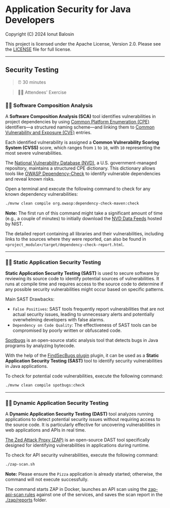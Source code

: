 # Application Security for Java Developers

Copyright (C) 2024 Ionut Balosin

This project is licensed under the Apache License, Version 2.0.
Please see the [LICENSE](license/LICENSE) file for full license.

---

## Security Testing

> ⏰ 30 minutes

> 👨‍🎓 Attendees' Exercise

### 🕵️‍♂️ Software Composition Analysis

A **Software Composition Analysis (SCA)** tool identifies vulnerabilities in project dependencies by using [Common Platform Enumeration (CPE)](https://nvd.nist.gov/products/cpe) identifiers—a structured naming scheme—and linking them to [Common Vulnerability and Exposure (CVE)](https://cve.mitre.org/) entries.

Each identified vulnerability is assigned a **Common Vulnerability Scoring System (CVSS)** score, which ranges from `1` to `10`, with `10` representing the most severe vulnerabilities.

The [National Vulnerability Database (NVD)](https://nvd.nist.gov/products/cpe), a U.S. government-managed repository, maintains a structured CPE dictionary. This dictionary allows tools like [OWASP Dependency-Check](https://owasp.org/www-project-dependency-check) to identify vulnerable dependencies and reveal known risks.

Open a terminal and execute the following command to check for any known dependency vulnerabilities:

```bash
./mvnw clean compile org.owasp:dependency-check-maven:check
```

**Note:** The first run of this command might take a significant amount of time (e.g., a couple of minutes) to initially download the [NVD Data Feeds](https://nvd.nist.gov/vuln/data-feeds) hosted by NIST.

The detailed report containing all libraries and their vulnerabilities, including links to the sources where they were reported, can also be found in `<project_module>/target/dependency-check-report.html`.

---

### 🕵️‍♂️ Static Application Security Testing

**Static Application Security Testing (SAST)** is used to secure software by reviewing its source code to identify potential sources of vulnerabilities. It runs at compile time and requires access to the source code to determine if any possible security vulnerabilities might occur based on specific patterns.

Main SAST Drawbacks:
- `False Positives`: SAST tools frequently report vulnerabilities that are not actual security issues, leading to unnecessary alerts and potentially overwhelming developers with false alarms.
- `Dependency on Code Quality`: The effectiveness of SAST tools can be compromised by poorly written or obfuscated code.

[Spotbugs](https://spotbugs.github.io/) is an open-source static analysis tool that detects bugs in Java programs by analyzing bytecode.

With the help of the [FindSecBugs plugin](https://find-sec-bugs.github.io/) plugin, it can be used as a **Static Application Security Testing (SAST)** tool to identify security vulnerabilities in Java applications.

To check for potential code vulnerabilities, execute the following command:

```bash
./mvnw clean compile spotbugs:check
```

---

### 🕵️‍♂️ Dynamic Application Security Testing

A **Dynamic Application Security Testing (DAST)** tool analyzes running applications to detect potential security issues without requiring access to the source code. It is particularly effective for uncovering vulnerabilities in web applications and APIs in real time.

[The Zed Attack Proxy (ZAP)](https://github.com/zaproxy/zaproxy) is an open-source DAST tool specifically designed for identifying vulnerabilities in applications during runtime.

To check for API security vulnerabilities, execute the following command:

```bash
./zap-scan.sh
```

**Note:** Please ensure the `Pizza` application is already started; otherwise, the command will not execute successfully.

The command starts ZAP in Docker, launches an API scan using the [zap-api-scan rules](zap/zap-api-scan-rules.conf) against one of the services, and saves the scan report in the [./zap/reports](zap/reports) folder.
